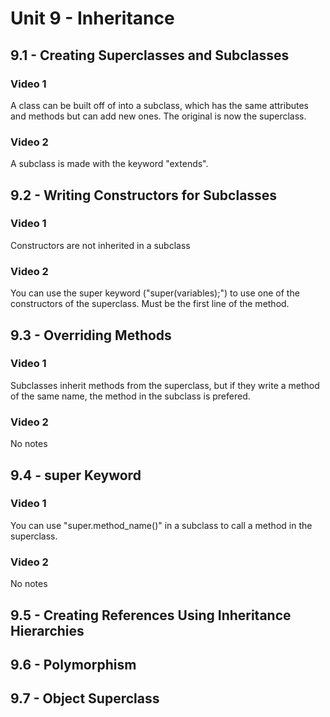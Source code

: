 # Unit 9 - Inheritance

## 9.1 - Creating Superclasses and Subclasses
### Video 1
A class can be built off of into a subclass, which has the same attributes and methods but can add new ones. The original is now the superclass.
### Video 2
A subclass is made with the keyword "extends".
## 9.2 - Writing Constructors for Subclasses
### Video 1
Constructors are not inherited in a subclass
### Video 2
You can use the super keyword ("super(variables);") to use one of the constructors of the superclass. Must be the first line of the method.
## 9.3 - Overriding Methods
### Video 1
Subclasses inherit methods from the superclass, but if they write a method of the same name, the method in the subclass is prefered.
### Video 2
No notes
## 9.4 - super Keyword
### Video 1
You can use "super.method_name()" in a subclass to call a method in the superclass.
### Video 2
No notes
## 9.5 - Creating References Using Inheritance Hierarchies

## 9.6 - Polymorphism

## 9.7 - Object Superclass
